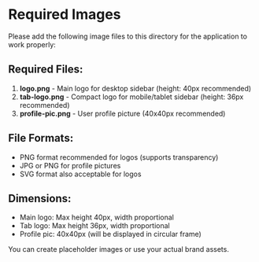 # Required Images

Please add the following image files to this directory for the application to work properly:

## Required Files:

1. **logo.png** - Main logo for desktop sidebar (height: 40px recommended)
2. **tab-logo.png** - Compact logo for mobile/tablet sidebar (height: 36px recommended)  
3. **profile-pic.png** - User profile picture (40x40px recommended)

## File Formats:
- PNG format recommended for logos (supports transparency)
- JPG or PNG for profile pictures
- SVG format also acceptable for logos

## Dimensions:
- Main logo: Max height 40px, width proportional
- Tab logo: Max height 36px, width proportional  
- Profile pic: 40x40px (will be displayed in circular frame)

You can create placeholder images or use your actual brand assets. 